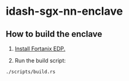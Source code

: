 # idash-sgx-nn-enclave
## How to build the enclave
1. [Install Fortanix EDP.](https://edp.fortanix.com/docs/installation/guide/)

2. Run the build script:
```bash
./scripts/build.rs
```
